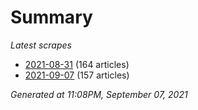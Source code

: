 # Summary
*Latest scrapes*
* [2021-08-31](https://github.com/nuuuwan/news_lk/blob/data/news_lk.2021-08-31.json) (164 articles)
* [2021-09-07](https://github.com/nuuuwan/news_lk/blob/data/news_lk.2021-09-07.json) (157 articles)

*Generated at 11:08PM, September 07, 2021*